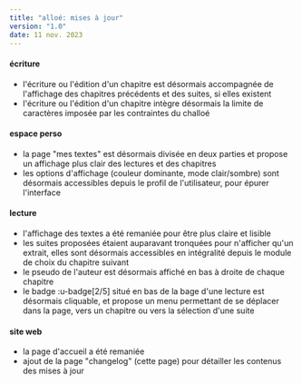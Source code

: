 ```yaml
---
title: "alloé: mises à jour"
version: "1.0"
date: 11 nov. 2023
---
```

#### écriture
- l'écriture ou l'édition d'un chapitre est désormais accompagnée de l'affichage des chapitres précédents et des suites, si elles existent
- l'écriture ou l'édition d'un chapitre intègre désormais la limite de caractères imposée par les contraintes du challoé
#### espace perso
- la page "mes textes" est désormais divisée en deux parties et propose un affichage plus clair des lectures et des chapitres
- les options d'affichage (couleur dominante, mode clair/sombre) sont désormais accessibles depuis le profil de l'utilisateur, pour épurer l'interface

#### lecture
- l'affichage des textes a été remaniée pour être plus claire et lisible
- les suites proposées étaient auparavant tronquées pour n'afficher qu'un extrait, elles sont désormais accessibles en intégralité depuis le module de choix du chapitre suivant
- le pseudo de l'auteur est désormais affiché en bas à droite de chaque chapitre
- le badge :u-badge[2/5] situé en bas de la bage d'une lecture est désormais cliquable, et propose un menu permettant de se déplacer dans la page, vers un chapitre ou vers la sélection d'une suite

#### site web
- la page d'accueil a été remaniée
- ajout de la page "changelog" (cette page) pour détailler les contenus des mises à jour